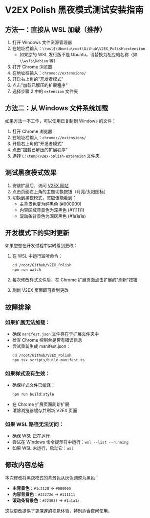 # V2EX Polish 黑夜模式测试安装指南

## 方法一：直接从 WSL 加载（推荐）

1. 打开 Windows 文件资源管理器
2. 在地址栏输入：`\\wsl$\Ubuntu\root\Github\V2EX_Polish\extension`
   - 如果您的 WSL 发行版不是 Ubuntu，请替换为相应的名称（如 `\\wsl$\Debian` 等）
3. 打开 Chrome 浏览器
4. 在地址栏输入：`chrome://extensions/`
5. 开启右上角的"开发者模式"
6. 点击"加载已解压的扩展程序"
7. 选择步骤 2 中的 `extension` 文件夹

## 方法二：从 Windows 文件系统加载

如果方法一不工作，可以使用已复制到 Windows 的文件：

1. 打开 Chrome 浏览器
2. 在地址栏输入：`chrome://extensions/`
3. 开启右上角的"开发者模式"
4. 点击"加载已解压的扩展程序"
5. 选择 `C:\temp\v2ex-polish-extension` 文件夹

## 测试黑夜模式效果

1. 安装扩展后，访问 [V2EX 网站](https://www.v2ex.com/)
2. 点击页面右上角的主题切换按钮（月亮/太阳图标）
3. 切换到黑夜模式，您应该能看到：
   - 主背景色变为纯黑色 (#000000)
   - 内容区域背景色为深黑色 (#111111)
   - 滚动条背景色为深灰黑色 (#1a1a1a)

## 开发模式下的实时更新

如果您想在开发过程中实时看到更改：

1. 在 WSL 中运行监听命令：
   ```bash
   cd /root/Github/V2EX_Polish
   npm run watch
   ```

2. 每次修改样式文件后，在 Chrome 扩展页面点击扩展的"刷新"按钮

3. 刷新 V2EX 页面即可看到更改

## 故障排除

### 如果扩展无法加载：
- 确保 `manifest.json` 文件存在于扩展文件夹中
- 检查 Chrome 控制台是否有错误信息
- 尝试重新生成 manifest.json：
  ```bash
  cd /root/Github/V2EX_Polish
  npx tsx scripts/build-manifest.ts
  ```

### 如果样式没有生效：
- 确保样式文件已编译：
  ```bash
  npm run build:style
  ```
- 在 Chrome 扩展页面刷新扩展
- 清除浏览器缓存并刷新 V2EX 页面

### 如果 WSL 路径无法访问：
- 确保 WSL 正在运行
- 尝试在 Windows 命令提示符中运行：`wsl --list --running`
- 如果 WSL 未运行，启动它：`wsl`

## 修改内容总结

本次修改将黑夜模式的背景色从灰色调整为黑色：

- **主背景色**：`#1c2128` → `#000000`
- **内容背景色**：`#22272e` → `#111111`  
- **滚动条背景色**：`#22303f` → `#1a1a1a`

这些更改提供了更深邃的视觉体验，特别适合夜间使用。
